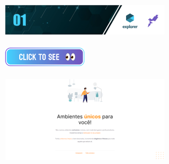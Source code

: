 <img src="https://raw.githubusercontent.com/jacksonMarcelinoFreitas/Moveis_Customizaveis/master/images/Capa%20Readme%201.png"/>

#

<p style="align: center">
    <a href="https://jacksonmarcelinofreitas.github.io/Moveis_Customizaveis/">
        <img src="https://github.com/jacksonMarcelinoFreitas/Mentoring_Form/raw/master/Buttom%20to%20see.png" alt="Button to see the project" style="width:250px;" alt="Button to see the project" style="width:250px; align:center">
    </a>
</p>

#

<img width=1080 src="https://raw.githubusercontent.com/jacksonMarcelinoFreitas/Moveis_Customizaveis/master/images/project_print.png"/>